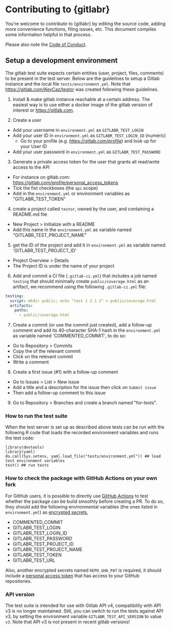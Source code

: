# Contributing to {gitlabr}

You're welcome to contribute to {gitlabr} by editing the source code, adding more convenience functions, filing issues, etc. This document compiles some information helpful in that process.

Please also note the [Code of Conduct](CONDUCT.md).


## Setup a development environment

The gitlab test suite expects certain entities (user, project, files, comments)
to be present in the test server. Below are the guidelines to setup a Gitlab
instance and the local file `tests/environment.yml`. Note that
<https://gitlab.com/KevCaz/testor> was created following these guidelines. 


1. Install & make gitlab instance reachable at a certain address. The easiest way is to use either a docker image of the gitlab version of interest or <https://gitlab.com>. 

2. Create a user
  + Add your username in `environment.yml` as `GITLABR_TEST_LOGIN`
  + Add your user ID in `environment.yml` as `GITLABR_TEST_LOGIN_ID` (numeric)
    + Go to your profile (e.g. https://gitlab.com/profile) and look up for your User ID
  + Add your user password in `environment.yml` as `GITLABR_TEST_PASSWORD`
  
3. Generate a private access token for the user that grants all read/write access to the  API 
  + For instance on gitlab.com: https://gitlab.com/profile/personal_access_tokens
  + Tick the fist checkboxes (the `api` scope) 
  + Add in the `environment.yml` or environment variables as "GITLABR_TEST_TOKEN"
  
4. create a project called `testor`, owned by the user, and containing a README.md file
  + New Project > Initialize with a README
  + Add this name in the `environment.yml` as variable named "GITLABR_TEST_PROJECT_NAME"
  
5. get the ID of the project and add it in `environment.yml` as variable named 'GITLABR_TEST_PROJECT_ID'
  + Project Overview > Details
  + The Project ID is under the name of your project
  
6. Add and commit a CI file (`.gitlab-ci.yml`) that includes a job named `testing` that should minimally create `public/coverage.html` as an artifact, we recommend using the following `.gitlab-ci.yml` file:

```yaml 
testing:
  script: mkdir public; echo "test 1 2 1 2" > public/coverage.html 
  artifacts:
    paths:
      - public/coverage.html
```

7. Create a commit (or use the commit just created), add a follow-up comment and add its 40-character SHA-1 hash in the `environment.yml` as variable named 'COMMENTED_COMMIT', to do so:
  + Go to Repository > Commits
  + Copy the <SHA1> of the relevant commit 
  + Click on the relevant commit 
  + Write a comment 
  
8. Create a first issue (#1) with a follow-up comment
  + Go to Issues > List > New issue
  + Add a title and a description for the issue then click on `Submit issue`
  + Then add a follow-up comment to this issue

9. Go to Repository > Branches and create a branch named "for-tests".



  
### How to run the test suite

When the test server is set up as described above tests can be run with the following R code that loads the recorded environment variables and runs the test code:

```{r}
library(devtools)
library(yaml)
do.call(Sys.setenv, yaml.load_file("tests/environment.yml")) ## load test environment variables
test() ## run tests
```


### How to check the package with GitHub Actions on your own fork

For GitHub users, it is possible to directly use [GitHub Actions](https://docs.github.com/en/free-pro-team@latest/actions/reference/workflow-syntax-for-github-actions) to test whether the package can be build smoothly before creating a PR. To do so, they should add the following environmental variables (the ones listed in `environment.yml`) as [encrypted secrets](https://docs.github.com/en/free-pro-team@latest/actions/reference/encrypted-secrets),

- COMMENTED_COMMIT
- GITLABR_TEST_LOGIN
- GITLABR_TEST_LOGIN_ID
- GITLABR_TEST_PASSWORD
- GITLABR_TEST_PROJECT_ID
- GITLABR_TEST_PROJECT_NAME
- GITLABR_TEST_TOKEN
- GITLABR_TEST_URL

Also, another encrypted secrets named `REPO_GHA_PAT` is required, it should include a 
[personal access token](https://docs.github.com/en/free-pro-team@latest/github/authenticating-to-github/creating-a-personal-access-token) that has access to your GitHub repositories.





### API version

The test suite is intended for use with Gitlab API v4, compatibility with API v3 is no longer maintained. Still, you can switch to run the tests against API v3, by setting the environment variable `GITLABR_TEST_API_VERSION` to value `v3`. Note that API v3 is not present in recent gitlab versions!
